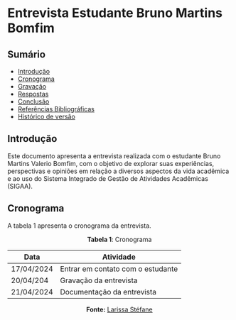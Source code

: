 # Entrevista Estudante Bruno Martins Bomfim

## Sumário
* [Introdução](#Introdução)
* [Cronograma](#Cronograma)
* [Gravação](#Gravação)
* [Respostas](#Respostas)
* [Conclusão](#Conclusão)
* [Referências Bibliográficas](#Referências-Bibliográficas)
* [Histórico de versão](#Histórico-de-versão)


## Introdução

Este documento apresenta a entrevista realizada com o estudante Bruno Martins Valerio Bomfim, com o objetivo de explorar suas experiências, perspectivas e opiniões em relação a diversos aspectos da vida acadêmica e ao uso do Sistema Integrado de Gestão de Atividades Acadêmicas (SIGAA). 

## Cronograma

A tabela 1 apresenta o cronograma da entrevista.

<center>
  
**Tabela 1**: Cronograma

| Data | Atividade |
| - | - |
|17/04/2024 | Entrar em contato com o estudante |
|20/04/204 | Gravação da entrevista |
| 21/04/2024 | Documentação da entrevista |

**Fonte:** [Larissa Stéfane](https://github.com/SkywalkerSupreme)

  
</center>
